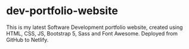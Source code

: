 # dev-portfolio-website
This is my latest Software Development portfolio website, created using HTML, CSS, JS, Bootstrap 5, Sass and Font Awesome. Deployed from GitHub to Netlify.
